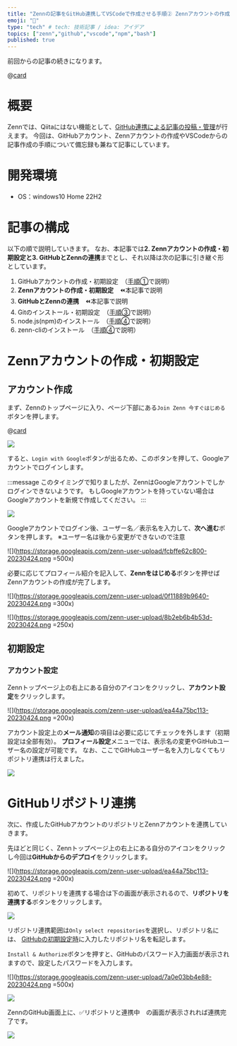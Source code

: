 ```yaml
---
title: "Zennの記事をGitHub連携してVSCodeで作成させる手順② Zennアカウントの作成、GitHubとの連携"
emoji: "📜"
type: "tech" # tech: 技術記事 / idea: アイデア
topics: ["zenn","github","vscode","npm","bash"]
published: true
---
```

前回からの記事の続きになります。

@[card](https://zenn.dev/yankee/articles/zenn_works_with_github_part1)

# 概要

Zennでは、Qiitaにはない機能として、[GitHub連携による記事の投稿・管理](https://zenn.dev/zenn/articles/connect-to-github)が行えます。
今回は、GitHubアカウント、Zennアカウントの作成やVSCodeからの記事作成の手順について備忘録も兼ねて記事にしています。

# 開発環境

- OS：windows10 Home 22H2

# 記事の構成

以下の順で説明していきます。
なお、本記事では**2. Zennアカウントの作成・初期設定と3. GitHubとZennの連携**までとし、それ以降は次の記事に引き継ぐ形としています。

1. GitHubアカウントの作成・初期設定　（[手順①](https://zenn.dev/yankee/articles/zenn_works_with_github_part1)で説明）
2. **Zennアカウントの作成・初期設定**　⏪本記事で説明
3. **GitHubとZennの連携**　⏪本記事で説明
4. Gitのインストール・初期設定　（[手順③](https://zenn.dev/yankee/articles/zenn_works_with_github_part3)で説明）
5. node.js(npm)のインストール　（[手順④](https://zenn.dev/yankee/articles/zenn_works_with_github_part4)で説明）
6. zenn-cliのインストール　（[手順④](https://zenn.dev/yankee/articles/zenn_works_with_github_part4)で説明）

# Zennアカウントの作成・初期設定

## アカウント作成

まず、Zennのトップページに入り、ページ下部にある`Join Zenn 今すぐはじめる`ボタンを押します。

@[card](https://zenn.dev/)

![](https://storage.googleapis.com/zenn-user-upload/cdf90ae173f6-20230424.png)

すると、`Login with Google`ボタンが出るため、このボタンを押して、Googleアカウントでログインします。

:::message
このタイミングで知りましたが、ZennはGoogleアカウントでしかログインできないようです。
もしGoogleアカウントを持っていない場合はGoogleアカウントを新規で作成してください。
:::

![](https://storage.googleapis.com/zenn-user-upload/b4f5d22baf88-20230424.png)

Googleアカウントでログイン後、ユーザー名／表示名を入力して、**次へ進む**ボタンを押します。
※ユーザー名は後から変更ができないので注意

![](https://storage.googleapis.com/zenn-user-upload/fcbffe62c800-20230424.png =500x)

必要に応じてプロフィール紹介を記入して、**Zennをはじめる**ボタンを押せばZennアカウントの作成が完了します。

![](https://storage.googleapis.com/zenn-user-upload/0f11889b9640-20230424.png =300x)

![](https://storage.googleapis.com/zenn-user-upload/8b2eb6b4b53d-20230424.png =250x)

## 初期設定

### アカウント設定

Zennトップページ上の右上にある自分のアイコンをクリックし、**アカウント設定**をクリックします。

![](https://storage.googleapis.com/zenn-user-upload/ea44a75bc113-20230424.png =200x)

アカウント設定上の**メール通知**の項目は必要に応じてチェックを外します（初期設定は全部有効）。
**プロフィール設定**メニューでは、表示名の変更やGitHubユーザー名の設定が可能です。
なお、ここでGitHubユーザー名を入力しなくてもリポジトリ連携は行えました。

![](https://storage.googleapis.com/zenn-user-upload/0138e149a9bd-20230424.png)

# GitHubリポジトリ連携

次に、作成したGitHubアカウントのリポジトリとZennアカウントを連携していきます。

先ほどと同じく、Zennトップページ上の右上にある自分のアイコンをクリックし今回は**GitHubからのデプロイ**をクリックします。

![](https://storage.googleapis.com/zenn-user-upload/ea44a75bc113-20230424.png =200x)

初めて、リポジトリを連携する場合は下の画面が表示されるので、**リポジトリを連携する**ボタンをクリックします。

![](https://storage.googleapis.com/zenn-user-upload/a10e113478e0-20230424.png)

リポジトリ連携範囲は`Only select repositories`を選択し、リポジトリ名には、
[GitHubの初期設定時](https://zenn.dev/yankee/articles/zenn_works_with_github_part1#zenn%E7%94%A8%E3%83%AA%E3%83%9D%E3%82%B8%E3%83%88%E3%83%AA%E4%BD%9C%E6%88%90)に入力したリポジトリ名を転記します。

`Install & Authorize`ボタンを押すと、GitHubのパスワード入力画面が表示されますので、設定したパスワードを入力します。

![](https://storage.googleapis.com/zenn-user-upload/7a0e03bb4e88-20230424.png =500x)

![](https://storage.googleapis.com/zenn-user-upload/f0e7bddabc1e-20230424.png)

ZennのGitHub画面上に、✅リポジトリと連携中　の画面が表示されれば連携完了です。

![](https://storage.googleapis.com/zenn-user-upload/6291d9797320-20230424.png)
